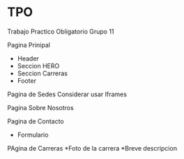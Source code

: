 # TPO
Trabajo Practico Obligatorio Grupo 11

Pagina Prinipal
* Header 
* Seccion HERO
* Seccion Carreras 
* Footer

Pagina de Sedes
Considerar usar Iframes

Pagina Sobre Nosotros

Pagina de Contacto
* Formulario

PAgina de Carreras 
*Foto de la carrera
*Breve descripcion

